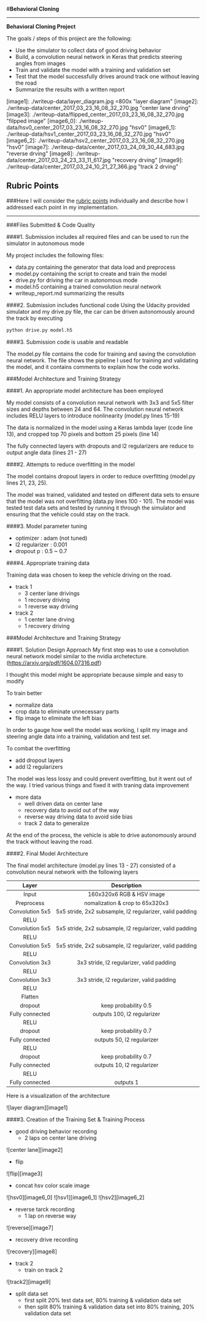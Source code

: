 #**Behavioral Cloning** 

---

**Behavioral Cloning Project**

The goals / steps of this project are the following:
* Use the simulator to collect data of good driving behavior
* Build, a convolution neural network in Keras that predicts steering angles from images
* Train and validate the model with a training and validation set
* Test that the model successfully drives around track one without leaving the road
* Summarize the results with a written report


[//]: # (Image References)

[image1]: ./writeup-data/layer_diagram.jpg =800x "layer diagram"
[image2]: ./writeup-data/center_2017_03_23_16_08_32_270.jpg "center lane drving"
[image3]: ./writeup-data/flipped_center_2017_03_23_16_08_32_270.jpg "filpped image"
[image6_0]: ./writeup-data/hsv0_center_2017_03_23_16_08_32_270.jpg "hsv0"
[image6_1]: ./writeup-data/hsv1_center_2017_03_23_16_08_32_270.jpg "hsv0"
[image6_2]: ./writeup-data/hsv2_center_2017_03_23_16_08_32_270.jpg "hsv0"
[image7]: ./writeup-data/center_2017_03_24_09_30_44_683.jpg "reverse drving"
[image8]: ./writeup-data/center_2017_03_24_23_33_11_617.jpg "recovery drving"
[image9]: ./writeup-data/center_2017_03_24_10_21_27_366.jpg "track 2 drving"

## Rubric Points
###Here I will consider the [rubric points](https://review.udacity.com/#!/rubrics/432/view) individually and describe how I addressed each point in my implementation.  

---
###Files Submitted & Code Quality

####1. Submission includes all required files and can be used to run the simulator in autonomous mode

My project includes the following files:
* data.py containing the generator that data load and preprocess
* model.py containing the script to create and train the model
* drive.py for driving the car in autonomous mode
* model.h5 containing a trained convolution neural network 
* writeup_report.md summarizing the results

####2. Submission includes functional code
Using the Udacity provided simulator and my drive.py file, the car can be driven autonomously around the track by executing 
```sh
python drive.py model.h5
```

####3. Submission code is usable and readable

The model.py file contains the code for training and saving the convolution neural network. The file shows the pipeline I used for training and validating the model, and it contains comments to explain how the code works.

###Model Architecture and Training Strategy

####1. An appropriate model architecture has been employed

My model consists of a convolution neural network with 3x3 and 5x5 filter sizes and depths between 24 and 64.
The convolution neural network includes RELU layers to introduce nonlinearity (model.py lines 15-19) 

The data is normalized in the model using a Keras lambda layer (code line 13), and cropped top 70 pixels and bottom 25 pixels (line 14)

The fully connected layers with dropouts and l2 regularizers are reduce to output angle data (lines 21 - 27)

####2. Attempts to reduce overfitting in the model

The model contains dropout layers in order to reduce overfitting (model.py lines 21, 23, 25). 

The model was trained, validated and tested on different data sets to ensure that the model was not overfitting (data.py lines 100 - 101). The model was tested test data sets and tested by running it through the simulator and ensuring that the vehicle could stay on the track.

####3. Model parameter tuning

* optimizer : adam (not tuned)
* l2 regularizer : 0.001
* dropout p : 0.5 ~ 0.7

####4. Appropriate training data

Training data was chosen to keep the vehicle driving on the road.

* track 1
  * 3 center lane drivings
  * 1 recovery driving
  * 1 reverse way driving
* track 2
  * 1 center lane drving
  * 1 recovery driving

###Model Architecture and Training Strategy

####1. Solution Design Approach
My first step was to use a convolution neural network model similar to the nvidia archetecture. (https://arxiv.org/pdf/1604.07316.pdf)

I thought this model might be appropriate because simple and easy to modify

To train better
* normalize data
* crop data to eliminate unnecessary parts 
* flip image to eliminate the left bias

In order to gauge how well the model was working, I split my image and steering angle data into a training, validation and test set.

To combat the overfitting
* add dropout layers
* add l2 regularizers

The model was less lossy and could prevent overfitting, but it went out of the way.
I tried various things and fixed it with traning data improvement
* more data
  * well driven data on center lane
  * recovery data to avoid out of the way
  * reverse way driving data to avoid side bias
  * track 2 data to generalize

At the end of the process, the vehicle is able to drive autonomously around the track without leaving the road.

####2. Final Model Architecture

The final model architecture (model.py lines 13 - 27) consisted of a convolution neural network with the following layers

| Layer         		|     Description	        					| 
|:---------------------:|:---------------------------------------------:| 
| Input         		| 160x320x6 RGB & HSV image | 
| Preprocess            | nomalization & crop to 65x320x3  | 
| Convolution 5x5     	| 5x5 stride, 2x2 subsample, l2 regularizer, valid padding |
| RELU					|				|
| Convolution 5x5     	| 5x5 stride, 2x2 subsample, l2 regularizer, valid padding |
| RELU					|				|
| Convolution 5x5     	| 5x5 stride, 2x2 subsample, l2 regularizer, valid padding |
| RELU					|				|
| Convolution 3x3     	| 3x3 stride, l2 regularizer, valid padding |
| RELU					|				|
| Convolution 3x3     	| 3x3 stride, l2 regularizer, valid padding |
| RELU					|				|
| Flatten				|              |
| dropout				| keep probability 0.5	|
| Fully connected		| outputs 100, l2 regularizer |
| RELU					|		|
| dropout				| keep probability 0.7 |
| Fully connected		| outputs 50, l2 regularizer |
| RELU					|		|
| dropout				| keep probability 0.7	|
| Fully connected		| outputs 10, l2 regularizer |
| RELU					|		|
| Fully connected		| outputs 1    |

Here is a visualization of the architecture

![layer diagram][image1]

####3. Creation of the Training Set & Training Process

* good driving behavior recording
  * 2 laps on center lane driving

![center lane][image2]

* flip

![flip][image3]

* concat hsv color scale image
  
![hsv0][image6_0]
![hsv1][image6_1]
![hsv2][image6_2]

* reverse tarck recording
  * 1 lap on reverse way
  
![reverse][image7]

* recovery drive recording
  
![recovery][image8]

* track 2
  * train on track 2

![track2][image9]

* split data set
  * first split 20% test data set, 80% training & validation data set
  * then split 80% training & validation data set into 80% training, 20% validation data set
